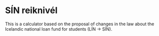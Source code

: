 # SÍN reiknivél

This is a calculator based on the proposal of changes in the law about the
Icelandic national loan fund for students (LÍN -> SÍN).
